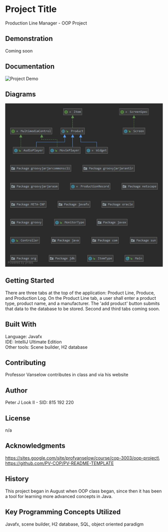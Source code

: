 # Project Title
Production Line Manager - OOP Project
## Demonstration
Coming soon
## Documentation
![Project Demo](https://user-images.githubusercontent.com/54293097/70383044-2ef52400-1935-11ea-893f-fe3080f6b30e.gif)
## Diagrams
![Project diagram](images/Package_sample.jpg)
## Getting Started
There are three tabs at the top of the application: Product Line, Produce, and 
Production Log.
On the Product Line tab, a user shall enter a product type, product name,
and a manufacturer. The 'add product' button submits that data to the database to be stored.
Second and third tabs coming soon.

## Built With
Language: Javafx \
IDE: IntelliJ Ultimate Edition \
Other tools: Scene builder, H2 database
## Contributing
Professor Vanselow contributes in class and via his website
## Author
Peter J Look II - SID: 815 192 220
## License
n/a
## Acknowledgments
https://sites.google.com/site/profvanselow/course/cop-3003/oop-project\
https://github.com/PV-COP/PV-README-TEMPLATE
## History
This project began in August when OOP class began, since then it has been a tool for learning more advanced concepts in Java.
## Key Programming Concepts Utilized
Javafx, scene builder, H2 database, SQL, object oriented paradigm
